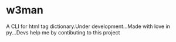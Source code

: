 # w3man
A CLI for html tag dictionary.Under development...Made with love in py...Devs help me by contibuting to this project
